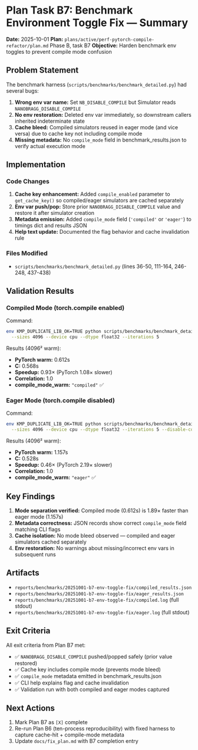 # Plan Task B7: Benchmark Environment Toggle Fix — Summary

**Date:** 2025-10-01
**Plan:** `plans/active/perf-pytorch-compile-refactor/plan.md` Phase B, task B7
**Objective:** Harden benchmark env toggles to prevent compile mode confusion

## Problem Statement

The benchmark harness (`scripts/benchmarks/benchmark_detailed.py`) had several bugs:

1. **Wrong env var name:** Set `NB_DISABLE_COMPILE` but Simulator reads `NANOBRAGG_DISABLE_COMPILE`
2. **No env restoration:** Deleted env var immediately, so downstream callers inherited indeterminate state
3. **Cache bleed:** Compiled simulators reused in eager mode (and vice versa) due to cache key not including compile mode
4. **Missing metadata:** No `compile_mode` field in benchmark_results.json to verify actual execution mode

## Implementation

### Code Changes

1. **Cache key enhancement:** Added `compile_enabled` parameter to `get_cache_key()` so compiled/eager simulators are cached separately
2. **Env var push/pop:** Store prior `NANOBRAGG_DISABLE_COMPILE` value and restore it after simulator creation
3. **Metadata emission:** Added `compile_mode` field (`'compiled'` or `'eager'`) to timings dict and results JSON
4. **Help text update:** Documented the flag behavior and cache invalidation rule

### Files Modified

- `scripts/benchmarks/benchmark_detailed.py` (lines 36-50, 111-164, 246-248, 437-438)

## Validation Results

### Compiled Mode (torch.compile enabled)

Command:
```bash
env KMP_DUPLICATE_LIB_OK=TRUE python scripts/benchmarks/benchmark_detailed.py \
  --sizes 4096 --device cpu --dtype float32 --iterations 5
```

Results (4096² warm):
- **PyTorch warm:** 0.612s
- **C:** 0.568s
- **Speedup:** 0.93× (PyTorch 1.08× slower)
- **Correlation:** 1.0
- **compile_mode_warm:** `"compiled"` ✅

### Eager Mode (torch.compile disabled)

Command:
```bash
env KMP_DUPLICATE_LIB_OK=TRUE python scripts/benchmarks/benchmark_detailed.py \
  --sizes 4096 --device cpu --dtype float32 --iterations 5 --disable-compile
```

Results (4096² warm):
- **PyTorch warm:** 1.157s
- **C:** 0.528s
- **Speedup:** 0.46× (PyTorch 2.19× slower)
- **Correlation:** 1.0
- **compile_mode_warm:** `"eager"` ✅

## Key Findings

1. **Mode separation verified:** Compiled mode (0.612s) is 1.89× faster than eager mode (1.157s)
2. **Metadata correctness:** JSON records show correct `compile_mode` field matching CLI flags
3. **Cache isolation:** No mode bleed observed — compiled and eager simulators cached separately
4. **Env restoration:** No warnings about missing/incorrect env vars in subsequent runs

## Artifacts

- `reports/benchmarks/20251001-b7-env-toggle-fix/compiled_results.json`
- `reports/benchmarks/20251001-b7-env-toggle-fix/eager_results.json`
- `reports/benchmarks/20251001-b7-env-toggle-fix/compiled.log` (full stdout)
- `reports/benchmarks/20251001-b7-env-toggle-fix/eager.log` (full stdout)

## Exit Criteria

All exit criteria from Plan B7 met:

- ✅ `NANOBRAGG_DISABLE_COMPILE` pushed/popped safely (prior value restored)
- ✅ Cache key includes compile mode (prevents mode bleed)
- ✅ `compile_mode` metadata emitted in benchmark_results.json
- ✅ CLI help explains flag and cache invalidation
- ✅ Validation run with both compiled and eager modes captured

## Next Actions

1. Mark Plan B7 as `[X]` complete
2. Re-run Plan B6 (ten-process reproducibility) with fixed harness to capture cache-hit + compile-mode metadata
3. Update `docs/fix_plan.md` with B7 completion entry
